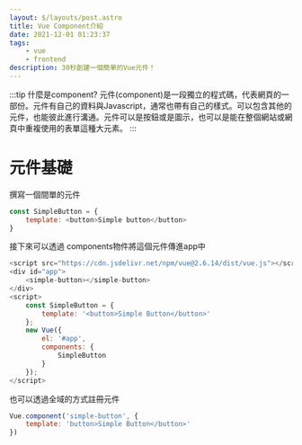 ```yaml
---
layout: $/layouts/post.astro
title: Vue Component介紹
date: 2021-12-01 01:23:37
tags: 
    - vue
    - frontend
description: 30秒創建一個簡單的Vue元件！
---
```



:::tip 什麼是component?
元件(component)是一段獨立的程式碼，代表網頁的一部份。元件有自己的資料與Javascript，通常也帶有自己的樣式。可以包含其他的元件，也能彼此進行溝通。元件可以是按鈕或是圖示，也可以是能在整個網站或網頁中重複使用的表單這種大元素。
:::


元件基礎
===

撰寫一個間單的元件
```javascript
const SimpleButton = {
    template: <button>Simple button</button>
}
```
接下來可以透過 components物件將這個元件傳進app中

```javascript
<script src="https://cdn.jsdelivr.net/npm/vue@2.6.14/dist/vue.js"></script>
<div id="app">
    <simple-button></simple-button>
</div>
<script>
    const SimpleButton = {
        template: '<button>Simple Button</button>'
    };
    new Vue({
        el: '#app',
        components: {
            SimpleButton
        }
    });
</script>
```

也可以透過全域的方式註冊元件

```javascript
Vue.component('simple-button', {
    template: 'button>Simple Button</button>'
})
```

